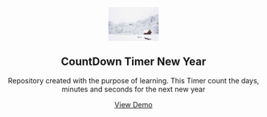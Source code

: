 <p align="center">
 <img width="100px" src="./img/snow.jpg" align="center" alt="GitHub Readme Stats" />
 <h2 align="center">CountDown Timer New Year</h2>
 <p align="center">
Repository created with the purpose of learning. This Timer count the days, minutes and seconds for the next new year</p>

  <p align="center">
    <a href="https://countdown-timer-for-new-year.netlify.app" target="_blank">View Demo</a>
  </p>
</p>


